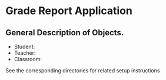 # Grade Report Application

## General Description of Objects.

* Student:
* Teacher:
* Classroom:


See the corresponding directories for related setup instructions
